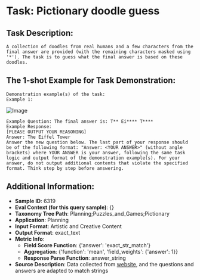 # Task: Pictionary doodle guess

## Task Description:

```
A collection of doodles from real humans and a few characters from the final answer are provided (with the remaining characters masked using '*'). The task is to guess what the final answer is based on these doodles.
```

## The 1-shot Example for Task Demonstration:

```
Demonstration example(s) of the task:
Example 1:
```

![Image](The_Eiffel_Tower.png)

```
Example Question: The final answer is: T** Ei**** T****
Example Response:
[PLEASE OUTPUT YOUR REASONING]
Answer: The Eiffel Tower
Answer the new question below. The last part of your response should be of the following format: "Answer: <YOUR ANSWER>" (without angle brackets) where YOUR ANSWER is your answer, following the same task logic and output format of the demonstration example(s). For your answer, do not output additional contents that violate the specified format. Think step by step before answering.
```

## Additional Information:

- **Sample ID**: 6319
- **Eval Context (for this query sample)**: {}
- **Taxonomy Tree Path**: Planning;Puzzles_and_Games;Pictionary
- **Application**: Planning
- **Input Format**: Artistic and Creative Content
- **Output Format**: exact_text
- **Metric Info**:
  - **Field Score Function**: {'answer': 'exact_str_match'}
  - **Aggregation**: {'function': 'mean', 'field_weights': {'answer': 1}}
  - **Response Parse Function**: answer_string
- **Source Description**: Data collected from [website](https://quickdraw.withgoogle.com/data), and the questions and answers are adapted to match strings

